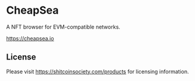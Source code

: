 # CheapSea

A NFT browser for EVM-compatible networks.

https://cheapsea.io

## License

Please visit https://shitcoinsociety.com/products for licensing information.
